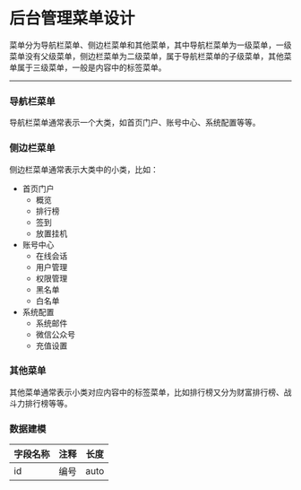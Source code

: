 后台管理菜单设计
============

菜单分为导航栏菜单、侧边栏菜单和其他菜单，其中导航栏菜单为一级菜单，一级菜单没有父级菜单，侧边栏菜单为二级菜单，属于导航栏菜单的子级菜单，其他菜单属于三级菜单，一般是内容中的标签菜单。

---

### 导航栏菜单

导航栏菜单通常表示一个大类，如首页门户、账号中心、系统配置等等。

### 侧边栏菜单

侧边栏菜单通常表示大类中的小类，比如：

- 首页门户
  - 概览
  - 排行榜
  - 签到
  - 放置挂机
- 账号中心
  - 在线会话
  - 用户管理
  - 权限管理
  - 黑名单
  - 白名单
- 系统配置
  - 系统邮件
  - 微信公众号
  - 充值设置

### 其他菜单

其他菜单通常表示小类对应内容中的标签菜单，比如排行榜又分为财富排行榜、战斗力排行榜等等。

### 数据建模

| 字段名称 | 注释  | 长度   |
|------|-----|------|
| id   | 编号  | auto |